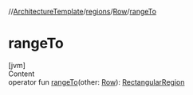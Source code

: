 //[ArchitectureTemplate](../../index.md)/[regions](../index.md)/[Row](index.md)/[rangeTo](range-to.md)



# rangeTo  
[jvm]  
Content  
operator fun [rangeTo](range-to.md)(other: [Row](index.md)): [RectangularRegion](../-rectangular-region/index.md)  



